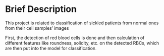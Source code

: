 # Brief Description

This project is related to classification of sickled patients from normal ones from their cell samples’ images

First, the detection of red blood cells is done and then calculation of different features like roundness, solidity, etc.
on the detected RBCs, which are then put into the model for classification.
